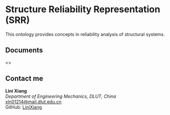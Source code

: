 # Structure Reliability Representation (SRR)
This ontology provides concepts in reliability analysis of structural systems. 

## Documents
<> 

## Contact me

**Lini Xiang**  
*Department of Engineering Mechanics, DLUT, China*  
<xln01214@mail.dlut.edu.cn>  
GitHub: [LiniXiang](https://github.com/LiniXiang)

